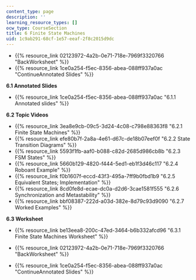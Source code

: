```yaml
---
content_type: page
description: ''
learning_resource_types: []
ocw_type: CourseSection
title: 6 Finite State Machines
uid: 1c9ab291-68cf-1e57-eeaf-2f8c2015d9dc
---
```


*   {{% resource_link 02123972-4a2b-0e71-718e-7969f3320766 "BackWorksheet" %}}
*   {{% resource_link 1ce0a254-f5ec-8356-abea-088ff937a0ac "ContinueAnnotated Slides" %}}

**6.1 Annotated Slides**

*   {{% resource_link 1ce0a254-f5ec-8356-abea-088ff937a0ac "6.1.1 Annotated slides" %}}

**6.2 Topic Videos**

*   {{% resource_link 3ea8e9cb-09c5-3d24-4c08-c798e88363f8 "6.2.1 Finite State Machines" %}}
*   {{% resource_link efe80b7f-2a8a-4e61-d67c-de18b07eef0f "6.2.2 State Transition Diagrams" %}}
*   {{% resource_link 5593f1fb-aaf0-b088-c82d-2685d986cb8b "6.2.3 FSM States" %}}
*   {{% resource_link 5660b129-4820-f444-5ed1-eb1f3d46c117 "6.2.4 Roboant Example" %}}
*   {{% resource_link f0b1607f-eccd-43f3-495a-7ff9b0fbd1b9 "6.2.5 Equivalent States; Implementation" %}}
*   {{% resource_link 8cd0fe8d-ecae-dc0a-d2d6-3cae1581f555 "6.2.6 Synchronization and Metastability" %}}
*   {{% resource_link bbf08387-222d-a03d-382e-8d79c93d9090 "6.2.7 Worked Examples" %}}

**6.3 Worksheet**

*   {{% resource_link be13eea8-200c-47ed-3464-b6b332afcd96 "6.3.1 Finite State Machines Worksheet" %}}

*   {{% resource_link 02123972-4a2b-0e71-718e-7969f3320766 "BackWorksheet" %}}
*   {{% resource_link 1ce0a254-f5ec-8356-abea-088ff937a0ac "ContinueAnnotated Slides" %}}